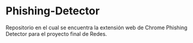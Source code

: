 # Phishing-Detector
Repositorio en el cual se encuentra la extensión web de Chrome Phishing Detector para el proyecto final de Redes.
